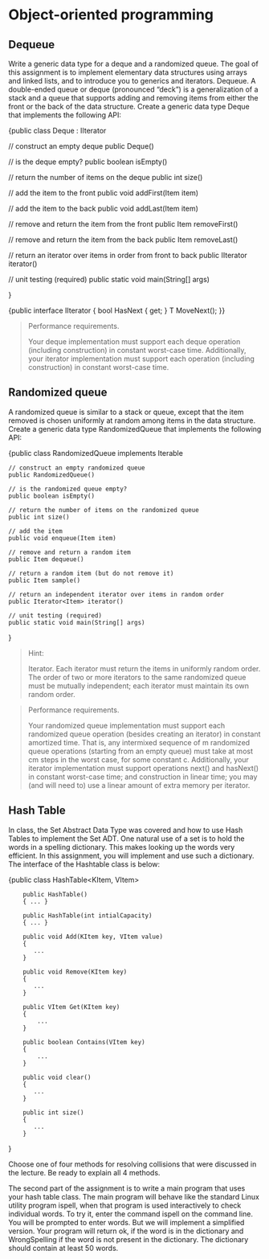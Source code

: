 Object-oriented programming
========

## Dequeue

Write a generic data type for a deque and a randomized queue. The goal of this assignment is to implement elementary data structures using arrays and linked lists, and to introduce you to generics and iterators. Dequeue. A double-ended queue or deque (pronounced “deck”) is a generalization of a stack and a queue that supports adding and removing items from either the front or the back of the data structure. Create a generic data type Deque that implements the following API:

{public class Deque : IIterator 

// construct an empty deque
public Deque()

// is the deque empty?
public boolean isEmpty()

// return the number of items on the deque
public int size()

// add the item to the front
public void addFirst(Item item)

// add the item to the back
public void addLast(Item item)

// remove and return the item from the front
public Item removeFirst()

// remove and return the item from the back
public Item removeLast()

// return an iterator over items in order from front to back
public IIterator<Item> iterator()

// unit testing (required)
public static void main(String[] args)

}

{public interface IIterator<T>
{
    bool HasNext { get; }
    T MoveNext();
}}

> Performance requirements.
>
> Your deque implementation must support each deque operation (including construction) in constant worst-case time. Additionally, your iterator implementation must support each operation (including construction) in constant worst-case time.

## Randomized queue

A randomized queue is similar to a stack or queue, except that the item removed is chosen uniformly at random among items in the data structure. Create a generic data type RandomizedQueue that implements the following API:

{public class RandomizedQueue<Item> implements Iterable<Item> 

    // construct an empty randomized queue
    public RandomizedQueue()

    // is the randomized queue empty?
    public boolean isEmpty()

    // return the number of items on the randomized queue
    public int size()

    // add the item
    public void enqueue(Item item)

    // remove and return a random item
    public Item dequeue()

    // return a random item (but do not remove it)
    public Item sample()

    // return an independent iterator over items in random order
    public Iterator<Item> iterator()

    // unit testing (required)
    public static void main(String[] args)

}

> Hint:
> 
> Iterator.  Each iterator must return the items in uniformly random order. The order of two or more iterators to the same randomized queue must be mutually independent; each iterator must maintain its own random order.

> Performance requirements.  
> 
> Your randomized queue implementation must support each randomized queue operation (besides creating an iterator) in constant amortized time. That is, any intermixed sequence of m randomized queue operations (starting from an empty queue) must take at most cm steps in the worst case, for some constant c. Additionally, your iterator implementation must support operations next() and hasNext() in constant worst-case time; and construction in linear time; you may (and will need to) use a linear amount of extra memory per iterator.

## Hash Table

In class, the Set Abstract Data Type was covered and how to use Hash Tables to implement the Set ADT. One natural use of a set is to hold the words in a spelling dictionary. This makes looking up the words very efficient. In this assignment, you will implement and use such a dictionary. The interface of the Hashtable class is below:

{public class HashTable<KItem, VItem>
     
        public HashTable()
        { ... }

        public HashTable(int intialCapacity)
        { ... }

        public void Add(KItem key, VItem value)
        {
           ...
        }

        public void Remove(KItem key)
        {
           ...
        }

        public VItem Get(KItem key)
        {
            ...
        }
        
        public boolean Contains(VItem key)
        {
            ...
        }
        
        public void clear() 
        {
           ...
        }
        
        public int size()
        {
           ...
        }
}

Choose one of four methods for resolving collisions that were discussed in the lecture. Be ready to explain all 4 methods.

The second part of the assignment is to write a main program that uses your hash table class. The main program will behave like the standard Linux utility program ispell, when that program is used interactively to check individual words. To try it, enter the command ispell on the command line. You will be prompted to enter words. But we will implement a simplified version. Your program will return ok, if the word is in the dictionary and WrongSpelling if the word is not present in the dictionary. The dictionary should contain at least 50 words.